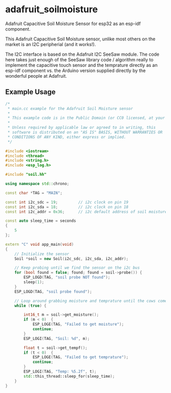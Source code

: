 # adafruit_soilmoisture
Adafruit Capacitive Soil Moisture Sensor for esp32 as an esp-idf component. 

This Adafruit Capacitive Soil Moisture sensor, unlike most others on the market is an I2C peripherial (and it works!).

The I2C interface is based on the Adafruit I2C SeeSaw module. The code here takes just enough of the SeeSaw library code / algorithm really to implement the capacitive touch sensor and the temprature directly as an esp-idf component vs. the Arduino version supplied directly by the wonderful people at Adafruit.

## Example Usage

```c++
/*
 * main.cc example for the Adafruit Soil Moisture sensor
 *
 * This example code is in the Public Domain (or CC0 licensed, at your option.)
 *
 * Unless required by applicable law or agreed to in writing, this
 * software is distributed on an "AS IS" BASIS, WITHOUT WARRANTIES OR
 * CONDITIONS OF ANY KIND, either express or implied.
 */

#include <iostream>
#include <thread>
#include <string.h>
#include <esp_log.h>

#include "soil.hh"

using namespace std::chrono;

const char *TAG = "MAIN";

const int i2c_sdc = 19;         // i2c clock on pin 19
const int i2c_sda = 18;         // i2c clock on pin 18
const int i2c_addr = 0x36;      // i2c default address of soil moisture sensor

const auto sleep_time = seconds
{
    5
};

extern "C" void app_main(void)
{
    // Initialize the sensor
    Soil *soil = new Soil(i2c_sdc, i2c_sda, i2c_addr);

    // Keep probing until we find the sensor on the i2c bus
    for (bool found = false; found; found = soil->probe()) {
        ESP_LOGD(TAG, "soil probe NOT found");
        sleep(1);
    }
    ESP_LOGD(TAG, "soil probe found");

    // Loop around grabbing moisture and temprature until the cows come home 
    while (true) {

        int16_t m = soil->get_moisture();
        if (m < 0)  {
            ESP_LOGE(TAG, "Failed to get moisture");
            continue;
        }
        ESP_LOGI(TAG, "Soil: %d", m);

        float t = soil->get_tempf();
        if (t < 0)  {
            ESP_LOGE(TAG, "Failed to get temprature");
            continue;
        }
        ESP_LOGI(TAG, "Temp: %5.2f", t);
        std::this_thread::sleep_for(sleep_time);
    }
}
```
